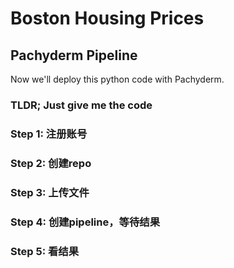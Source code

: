# Boston Housing Prices

## Pachyderm Pipeline

Now we'll deploy this python code with Pachyderm.

### TLDR; Just give me the code


### Step 1: 注册账号

### Step 2: 创建repo

### Step 3: 上传文件

### Step 4: 创建pipeline，等待结果

### Step 5: 看结果